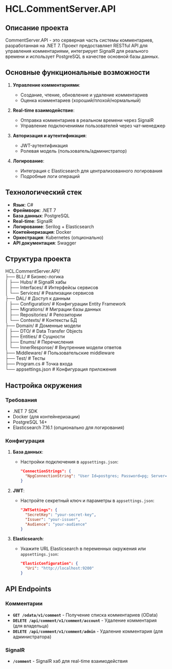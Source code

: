 # HCL.CommentServer.API

## Описание проекта

CommentServer.API - это серверная часть системы комментариев, разработанная на .NET 7. Проект предоставляет RESTful API для управления комментариями, интегрирует SignalR для реального времени и использует PostgreSQL в качестве основной базы данных.

## Основные функциональные возможности

1. **Управление комментариями**:
   - Создание, чтение, обновление и удаление комментариев
   - Оценка комментариев (хороший/плохой/нормальный)

2. **Real-time взаимодействие**:
   - Отправка комментариев в реальном времени через SignalR
   - Управление подключениями пользователей через чат-менеджер

3. **Авторизация и аутентификация**:
   - JWT-аутентификация
   - Ролевая модель (пользователь/администратор)

4. **Логирование**:
   - Интеграция с Elasticsearch для централизованного логирования
   - Подробные логи операций

## Технологический стек

- **Язык**: C#
- **Фреймворк**: .NET 7
- **База данных**: PostgreSQL
- **Real-time**: SignalR
- **Логирование**: Serilog + Elasticsearch
- **Контейнеризация**: Docker
- **Оркестрация**: Kubernetes (опционально)
- **API документация**: Swagger

## Структура проекта
HCL.CommentServer.API/  
├── BLL/ # Бизнес-логика  
│ ├── Hubs/ # SignalR хабы  
│ ├── Interfaces/ # Интерфейсы сервисов  
│ └── Services/ # Реализации сервисов  
├── DAL/ # Доступ к данным  
│ ├── Configuration/ # Конфигурации Entity Framework  
│ ├── Migrations/ # Миграции базы данных  
│ ├── Repositories/ # Репозитории  
│ └── Contexts/ # Контексты БД  
├── Domain/ # Доменные модели  
│ ├── DTO/ # Data Transfer Objects  
│ ├── Entities/ # Сущности  
│ ├── Enums/ # Перечисления  
│ └── InnerResponse/ # Внутренние модели ответов  
├── Middleware/ # Пользовательские middleware  
├── Test/ # Тесты  
├── Program.cs # Точка входа  
└── appsettings.json # Конфигурация приложения  


## Настройка окружения

### Требования

- .NET 7 SDK
- Docker (для контейнеризации)
- PostgreSQL 14+
- Elasticsearch 7.16.1 (опционально для логирования)

### Конфигурация

1. **База данных**:
   - Настройки подключения в `appsettings.json`:
     ```json
     "ConnectionStrings": {
       "NpgConnectionString": "User Id=postgres; Password=pg; Server=localhost; Port=5432; Database=HCL_Comment; IntegratedSecurity=true; Pooling=true;"
     }
     ```

2. **JWT**:
   - Настройте секретный ключ и параметры в `appsettings.json`:
     ```json
     "JWTSettings": {
       "SecretKey": "your-secret-key",
       "Issuer": "your-issuer",
       "Audience": "your-audience"
     }
     ```

3. **Elasticsearch**:
   - Укажите URL Elasticsearch в переменных окружения или `appsettings.json`:
     ```json
     "ElasticConfiguration": {
       "Uri": "http://localhost:9200"
     }
     ```

## API Endpoints
### Комментарии
- **`GET /odata/v1/comment`** - Получение списка комментариев (OData)
- **`DELETE /api/comment/v1/comment/account`** - Удаление комментария (для владельца)
- **`DELETE /api/comment/v1/comment/admin`** - Удаление комментария (для администратора)
### SignalR
- **`/comment`** - SignalR хаб для real-time взаимодействия
